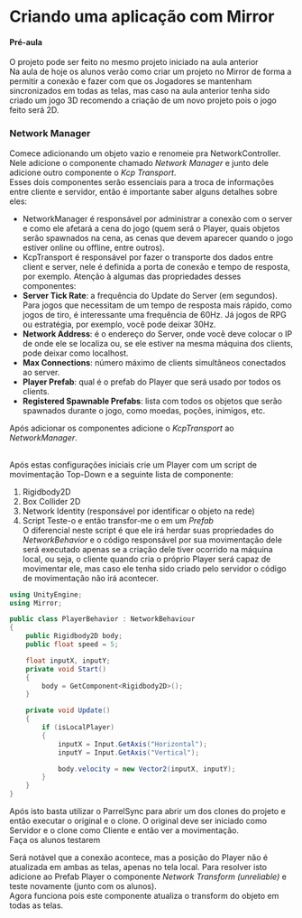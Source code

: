 # Criando uma aplicação com Mirror

#### Pré-aula
O projeto pode ser feito no mesmo projeto iniciado na aula anterior <br>
Na aula de hoje os alunos verão como criar um projeto no Mirror de forma a permitir a conexão e fazer com que os Jogadores se mantenham sincronizados em todas as telas, mas caso na aula anterior tenha sido criado um jogo 3D recomendo a criação de um novo projeto pois o jogo feito será 2D.

### Network Manager
Comece adicionando um objeto vazio e renomeie pra NetworkController. Nele adicione o componente chamado *Network Manager* e junto dele adicione outro componente o *Kcp Transport*.<br>
Esses dois componentes serão essenciais para a troca de informações entre cliente e servidor, então é importante saber alguns detalhes sobre eles: 
* NetworkManager é responsável por administrar a conexão com o server e como ele afetará a cena do jogo (quem será o Player, quais objetos serão spawnados na cena, as cenas que devem aparecer quando o jogo estiver online ou offline, entre outros).
* KcpTransport é responsável por fazer o transporte dos dados entre client e server, nele é definida a porta de conexão e tempo de resposta, por exemplo.
Atenção à algumas das propriedades desses componentes:
* **Server Tick Rate**: a frequência do Update do Server (em segundos). Para jogos que necessitam de um tempo de resposta mais rápido, como jogos de tiro, é interessante uma frequência de 60Hz. Já jogos de RPG ou estratégia, por exemplo, você pode deixar 30Hz.
* **Network Address**: é o endereço do Server, onde você deve colocar o IP de onde ele se localiza ou, se ele estiver na mesma máquina dos clients, pode deixar como localhost.
* **Max Connections**: número máximo de clients simultâneos conectados ao server.
* **Player Prefab**: qual é o prefab do Player que será usado por todos os clients.
* **Registered Spawnable Prefabs**: lista com todos os objetos que serão spawnados durante o jogo, como moedas, poções, inimigos, etc.

Após adicionar os componentes adicione o *KcpTransport* ao *NetworkManager*.<br><br>

Após estas configurações iniciais crie um Player com um script de movimentação Top-Down e a seguinte lista de componente:
1. Rigidbody2D
2. Box Collider 2D
3. Network Identity (responsável por identificar o objeto na rede)
4. Script
Teste-o e então transfor-me o em um *Prefab*<br>
O diferencial neste script é que ele irá herdar suas propriedades do *NetworkBehavior* e o código responsável por sua movimentação dele será executado apenas se a criação dele tiver ocorrido na máquina local, ou seja, o cliente quando cria o próprio Player será capaz de movimentar ele, mas caso ele tenha sido criado pelo servidor o código de movimentação não irá acontecer.
```cs
using UnityEngine;
using Mirror;

public class PlayerBehavior : NetworkBehaviour
{
    public Rigidbody2D body;
    public float speed = 5;

    float inputX, inputY;
    private void Start()
    {
        body = GetComponent<Rigidbody2D>();
    }

    private void Update()
    {
        if (isLocalPlayer)
        {
            inputX = Input.GetAxis("Horizontal");
            inputY = Input.GetAxis("Vertical");

            body.velocity = new Vector2(inputX, inputY);
        }
    }
}
```

Após isto basta utilizar o ParrelSync para abrir um dos clones do projeto e então executar o original e o clone. O original deve ser iniciado como Servidor e o clone como Cliente e então ver a movimentação.<br>
Faça os alunos testarem<br>

Será notável que a conexão acontece, mas a posição do Player não é atualizada em ambas as telas, apenas no tela local. Para resolver isto adicione ao Prefab Player o componente *Network Transform (unreliable)* e teste novamente (junto com os alunos).<br>
Agora funciona pois este componente atualiza o transform do objeto em todas as telas.<br>
